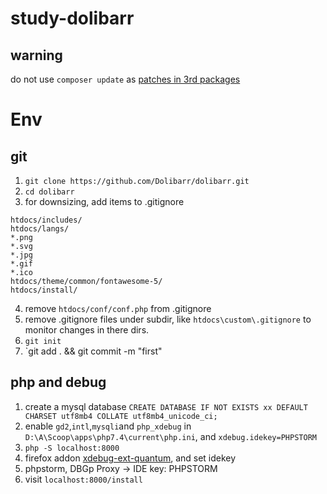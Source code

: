# study-dolibarr

## warning
do not use `composer update` as [patches in 3rd packages](https://github.com/Dolibarr/dolibarr/pull/11224)

# Env

## git
1. `git clone https://github.com/Dolibarr/dolibarr.git`
2. `cd dolibarr`
3. for downsizing, add items to .gitignore
```
htdocs/includes/
htdocs/langs/
*.png
*.svg
*.jpg
*.gif
*.ico
htdocs/theme/common/fontawesome-5/
htdocs/install/
```
4. remove `htdocs/conf/conf.php` from .gitignore
4. remove .gitignore files under subdir, like `htdocs\custom\.gitignore` to monitor changes in there dirs.
5. `git init`
6. `git add . && git commit -m "first"

## php and debug
1. create a mysql database `CREATE DATABASE IF NOT EXISTS xx DEFAULT CHARSET utf8mb4 COLLATE utf8mb4_unicode_ci;`
2. enable `gd2`,`intl`,`mysqli`and `php_xdebug` in `D:\A\Scoop\apps\php7.4\current\php.ini`, and `xdebug.idekey=PHPSTORM`
3. `php -S localhost:8000`
4. firefox addon [xdebug-ext-quantum](https://addons.mozilla.org/en-US/firefox/addon/xdebug-ext-quantum/), and set idekey
5. phpstorm, DBGp Proxy -> IDE key: PHPSTORM
6. visit `localhost:8000/install`



